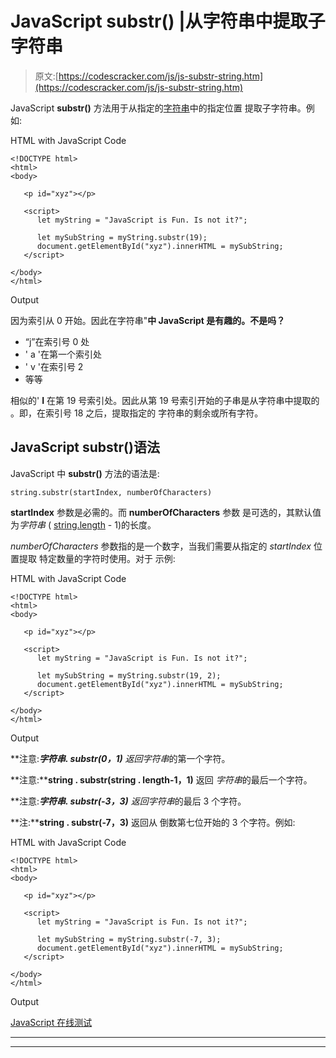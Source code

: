 # JavaScript substr() |从字符串中提取子字符串

> 原文:[https://codescracker.com/js/js-substr-string.htm](https://codescracker.com/js/js-substr-string.htm)

JavaScript **substr()** 方法用于从指定的[字符串](/js/js-strings.htm)中的指定位置 提取子字符串。例如:

HTML with JavaScript Code

```
<!DOCTYPE html>
<html>
<body>

   <p id="xyz"></p>

   <script>
      let myString = "JavaScript is Fun. Is not it?";

      let mySubString = myString.substr(19);
      document.getElementById("xyz").innerHTML = mySubString;
   </script>

</body>
</html>
```

Output

因为索引从 0 开始。因此在字符串"**中 JavaScript 是有趣的。不是吗？**

*   “j”在索引号 0 处
*   ' a '在第一个索引处
*   ' v '在索引号 2
*   等等

相似的' **I** 在第 19 号索引处。因此从第 19 号索引开始的子串是从字符串中提取的 。即，在索引号 18 之后，提取指定的 字符串的剩余或所有字符。

## JavaScript substr()语法

JavaScript 中 **substr()** 方法的语法是:

```
string.substr(startIndex, numberOfCharacters)
```

**startIndex** 参数是必需的。而 **numberOfCharacters** 参数 是可选的，其默认值为*字符串* ( [string.length](/js/js-string-length.htm) - 1)的长度。

*numberOfCharacters* 参数指的是一个数字，当我们需要从指定的 *startIndex* 位置提取 特定数量的字符时使用。对于 示例:

HTML with JavaScript Code

```
<!DOCTYPE html>
<html>
<body>

   <p id="xyz"></p>

   <script>
      let myString = "JavaScript is Fun. Is not it?";

      let mySubString = myString.substr(19, 2);
      document.getElementById("xyz").innerHTML = mySubString;
   </script>

</body>
</html>
```

Output

**注意:****字符串. substr(0，1)** 返回*字符串*的第一个字符。

**注意:****string . substr(string . length-1，1)** 返回 *字符串*的最后一个字符。

**注意:****字符串. substr(-3，3)** 返回*字符串*的最后 3 个字符。

**注:****string . substr(-7，3)** 返回从 倒数第七位开始的 3 个字符。例如:

HTML with JavaScript Code

```
<!DOCTYPE html>
<html>
<body>

   <p id="xyz"></p>

   <script>
      let myString = "JavaScript is Fun. Is not it?";

      let mySubString = myString.substr(-7, 3);
      document.getElementById("xyz").innerHTML = mySubString;
   </script>

</body>
</html>
```

Output

[JavaScript 在线测试](/exam/showtest.php?subid=6)

* * *

* * *